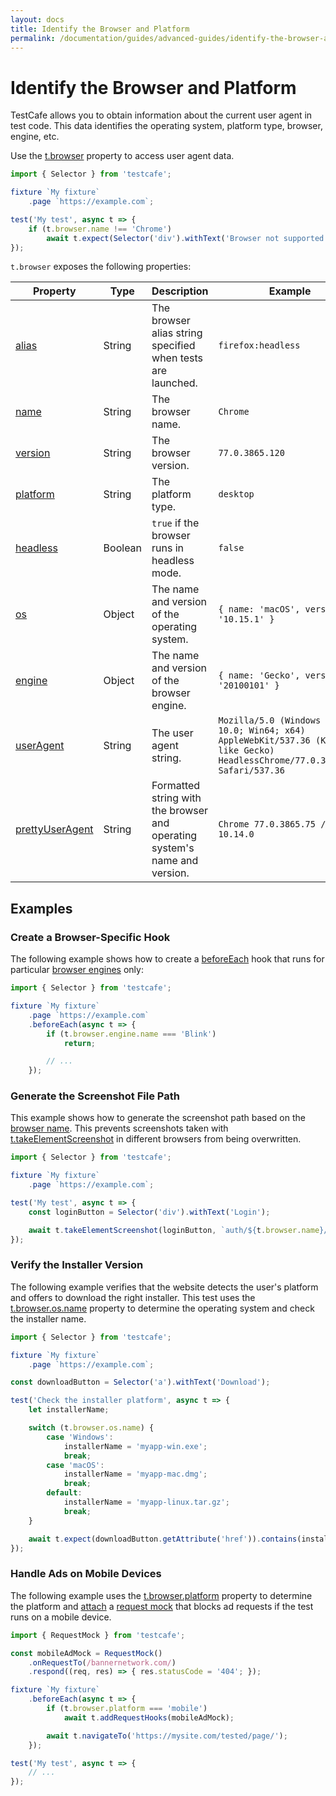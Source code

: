 ```yaml
---
layout: docs
title: Identify the Browser and Platform
permalink: /documentation/guides/advanced-guides/identify-the-browser-and-platform.html
---
```

# Identify the Browser and Platform

TestCafe allows you to obtain information about the current user agent in test code. This data identifies the operating system, platform type, browser, engine, etc.

Use the [t.browser](../../reference/test-api/testcontroller/browser.md) property to access user agent data.

```js
import { Selector } from 'testcafe';

fixture `My fixture`
    .page `https://example.com`;

test('My test', async t => {
    if (t.browser.name !== 'Chrome')
        await t.expect(Selector('div').withText('Browser not supported').visible).ok();
});
```

`t.browser` exposes the following properties:

Property | Type | Description   | Example
-------- | ---- | ------------- | -------
[alias](../../reference/test-api/testcontroller/browser.md#alias) | String | The browser alias string specified when tests are launched. | `firefox:headless`
[name](../../reference/test-api/testcontroller/browser.md#name) | String | The browser name. | `Chrome`
[version](../../reference/test-api/testcontroller/browser.md#version) | String | The browser version. | `77.0.3865.120`
[platform](../../reference/test-api/testcontroller/browser.md#platform) | String | The platform type. | `desktop`
[headless](../../reference/test-api/testcontroller/browser.md#headless) | Boolean | `true` if the browser runs in headless mode. | `false`
[os](../../reference/test-api/testcontroller/browser.md#os) | Object | The name and version of the operating system. | `{ name: 'macOS', version: '10.15.1' }`
[engine](../../reference/test-api/testcontroller/browser.md#engine) | Object | The name and version of the browser engine. |  `{ name: 'Gecko', version: '20100101' }`
[userAgent](../../reference/test-api/testcontroller/browser.md#useragent) | String | The user agent string. | `Mozilla/5.0 (Windows NT 10.0; Win64; x64) AppleWebKit/537.36 (KHTML, like Gecko) HeadlessChrome/77.0.3865.120 Safari/537.36`
[prettyUserAgent](../../reference/test-api/testcontroller/browser.md#prettyuseragent) | String | Formatted string with the browser and operating system's name and version. | `Chrome 77.0.3865.75 / macOS 10.14.0`

## Examples

### Create a Browser-Specific Hook

The following example shows how to create a [beforeEach](../basic-guides/test-organization.md#test-hooks) hook that runs for particular [browser engines](../../reference/test-api/testcontroller/browser.md#engine) only:

```js
import { Selector } from 'testcafe';

fixture `My fixture`
    .page `https://example.com`
    .beforeEach(async t => {
        if (t.browser.engine.name === 'Blink')
            return;

        // ...
    });
```

### Generate the Screenshot File Path

This example shows how to generate the screenshot path based on the [browser name](../../reference/test-api/testcontroller/browser.md#name). This prevents screenshots taken with [t.takeElementScreenshot](../../reference/test-api/testcontroller/takeelementscreenshot.md) in different browsers from being overwritten.

```js
import { Selector } from 'testcafe';

fixture `My fixture`
    .page `https://example.com`;

test('My test', async t => {
    const loginButton = Selector('div').withText('Login');

    await t.takeElementScreenshot(loginButton, `auth/${t.browser.name}/login-button.png`);
});
```

### Verify the Installer Version

The following example verifies that the website detects the user's platform and offers to download the right installer. This test uses the [t.browser.os.name](../../reference/test-api/testcontroller/browser.md#os) property to determine the operating system and check the installer name.

```js
import { Selector } from 'testcafe';

fixture `My fixture`
    .page `https://example.com`;

const downloadButton = Selector('a').withText('Download');

test('Check the installer platform', async t => {
    let installerName;

    switch (t.browser.os.name) {
        case 'Windows':
            installerName = 'myapp-win.exe';
            break;
        case 'macOS':
            installerName = 'myapp-mac.dmg';
            break;
        default:
            installerName = 'myapp-linux.tar.gz';
            break;
    }

    await t.expect(downloadButton.getAttribute('href')).contains(installerName);
});
```

### Handle Ads on Mobile Devices

The following example uses the [t.browser.platform](../../reference/test-api/testcontroller/browser.md#platform) property to determine the platform and [attach](intercept-http-requests.md#attach-hooks-to-tests-and-fixtures) a [request mock](intercept-http-requests.md#mock-http-requests) that blocks ad requests if the test runs on a mobile device.

```js
import { RequestMock } from 'testcafe';

const mobileAdMock = RequestMock()
    .onRequestTo(/bannernetwork.com/)
    .respond((req, res) => { res.statusCode = '404'; });

fixture `My fixture`
    .beforeEach(async t => {
        if (t.browser.platform === 'mobile')
            await t.addRequestHooks(mobileAdMock);

        await t.navigateTo('https://mysite.com/tested/page/');
    });

test('My test', async t => {
    // ...
});
```
